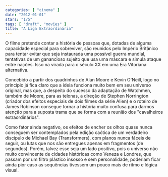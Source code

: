 ```yaml
---
categories: [ "cinema" ]
date: "2012-01-01"
stars: "1/5"
tags: [ "draft", "movies" ]
title: "A Liga Extraordinária"
---
```

O filme pretende contar a história de pessoas que, dotadas de alguma
capacidade especial para sobreviver, são reunidos pelo Império
Britânico para tentar evitar que seja instaurada uma possível guerra
mundial, tentativas de um ganancioso sujeito que usa uma máscara e
simula ataque entre nações. Isso na virada para o século XX em uma
Era Vitoriana alternativa.

Concebido a partir dos quadrinhos de Alan Moore e Kevin O'Neill, logo no
princípio já fica claro que a ideia funciona muito bem em seu universo
original, mas que, a despeito do sucesso da adaptação de Watchmen,
também de Moore, para as telonas, a direção de Stephen Norrington
(criador dos efeitos especiais de dois filmes da série Alien) e o
roteiro de James Robinson consegue tornar a história muito confusa para
darmos atenção para a suposta trama que se forma com a reunião dos
"cavalheiros extraordinários".

Como fator ainda negativo, os efeitos de encher os olhos quase nunca
conseguem ser contemplados pela edição caótica de um verdadeiro
discípulo de Michael Bay (Transformers), com planos nunca fáceis
de seguir, ou lutas que nos são entregues apenas em fragmentos (de
segundos). Porém, talvez esse seja um lado positivo, pois o universo
não muito convincente de cidades históricas como Veneza e Londres,
que passam por um filtro plástico insosso e sem personalidade, poderiam
ficar ainda pior caso as sequências tivessem um pouco mais de ritmo e
lógica visual.

